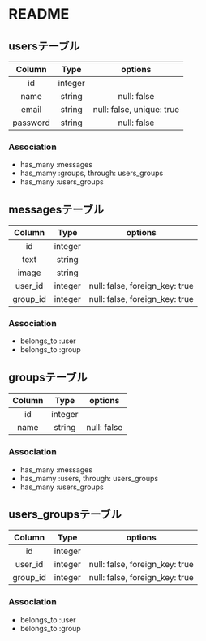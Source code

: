 # README

## usersテーブル

|Column|Type|options|
|:----:|:--:|:-----:|
|id|integer|
|name|string|null: false|
|email|string|null: false, unique: true|
|password|string|null: false|

### Association
- has_many :messages
- has_mamy :groups, through: users_groups
- has_many :users_groups

## messagesテーブル
|Column|Type|options|
|:----:|:--:|:-----:|
|id|integer|
|text|string|
|image|string|
|user_id|integer|null: false, foreign_key: true|
|group_id|integer|null: false, foreign_key: true|

### Association
- belongs_to :user
- belongs_to :group

## groupsテーブル
|Column|Type|options|
|:----:|:--:|:-----:|
|id|integer|
|name|string|null: false|

### Association
- has_many :messages
- has_mamy :users, through: users_groups
- has_many :users_groups

## users_groupsテーブル
|Column|Type|options|
|:----:|:--:|:-----:|
|id|integer|
|user_id|integer|null: false, foreign_key: true|
|group_id|integer|null: false, foreign_key: true|

### Association
- belongs_to :user
- belongs_to :group